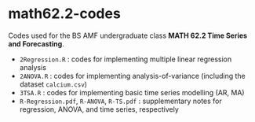 # math62.2-codes
Codes used for the BS AMF undergraduate class __MATH 62.2 Time Series and Forecasting__.
* `2Regression.R` : codes for implementing multiple linear regression analysis
* `2ANOVA.R` : codes for implementing analysis-of-variance (including the dataset `calcium.csv`)
* `3TSA.R` : codes for implementing basic time series modelling (AR, MA)
* `R-Regression.pdf`, `R-ANOVA`,  `R-TS.pdf` : supplementary notes for regression, ANOVA, and time series, respectively
